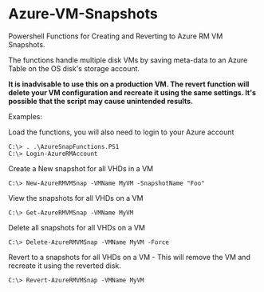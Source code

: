 # Azure-VM-Snapshots
Powershell Functions for Creating and Reverting to Azure RM VM Snapshots.

The functions handle multiple disk VMs by saving meta-data to an Azure Table on the OS disk's storage account.

**It is inadvisable to use this on a production VM. The revert function will delete your VM configuration and recreate it using the same settings. It's possible that the script may cause unintended results.**

Examples:

Load the functions, you will also need to login to your Azure account

    C:\> . .\AzureSnapFunctions.PS1
    C:\> Login-AzureRMAccount

Create a New snapshot for all VHDs in a VM

    C:\> New-AzureRMVMSnap -VMName MyVM -SnapshotName "Foo"


View the snapshots for all VHDs on a VM

    C:\> Get-AzureRMVMSnap -VMName MyVM


Delete all snapshots for all VHDs on a VM

    C:\> Delete-AzureRMVMSnap -VMName MyVM -Force
    

Revert to a snapshots for all VHDs on a VM - This will remove the VM and recreate it using the reverted disk.

    C:\> Revert-AzureRMVMSnap -VMName MyVM


